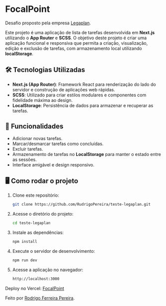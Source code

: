 # FocalPoint

Desafio proposto pela empresa [Legaplan](https://www.legaplan.com.br).

Este projeto é uma aplicação de lista de tarefas desenvolvida em **Next.js** utilizando o **App Router** e **SCSS**. O objetivo deste projeto é criar uma aplicação funcional e responsiva que permita a criação, visualização, edição e exclusão de tarefas, com armazenamento local utilizando **localStorage**.

## 🛠️ Tecnologias Utilizadas

- **Next.js (App Router)**: Framework React para renderização do lado do servidor e construção de aplicações web rápidas.
- **SCSS**: Utilizado para criar estilos modulares e componentes com fidelidade máxima ao design.
- **LocalStorage**: Persistência de dados para armazenar e recuperar as tarefas.

## 🎯 Funcionalidades

- Adicionar novas tarefas.
- Marcar/desmarcar tarefas como concluídas.
- Excluir tarefas.
- Armazenamento de tarefas no **LocalStorage** para manter o estado entre as sessões.
- Interface amigável e design responsivo.

## 🖥️ Como rodar o projeto

1. Clone este repositório:

   ```bash
   git clone https://github.com/RudrigoPereira/teste-legaplan.git
   ```

2. Acesse o diretório do projeto:

   ```bash
   cd teste-legaplan
   ```

3. Instale as dependências:

   ```bash
   npm install
   ```

4. Execute o servidor de desenvolvimento:
   
   ```bash
   npm run dev
   ```

5. Acesse a aplicação no navegador:
      
   ```bash
   http://localhost:3000
   ```

Deploy no Vercel: [FocalPoint](https://focalpoint-rfp.vercel.app)

Feito por [Rodrigo Ferreira Pereira](https://www.linkedin.com/in/rodrigoferreirapereira/).
